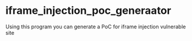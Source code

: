 # iframe_injection_poc_generaator
Using this program you can generate a PoC for iframe injection vulnerable site
